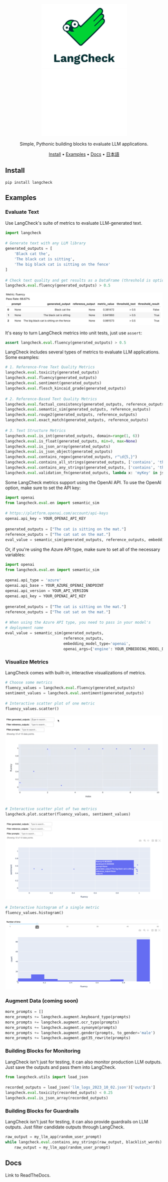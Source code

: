 <div align="center">

<img src="docs/_static/LangCheck-Logo-square.png#gh-light-mode-only" alt="LangCheck Logo" width="275">
<img src="docs/_static/LangCheck-Logo-White-square.png#gh-dark-mode-only" alt="LangCheck Logo" width="275">

Simple, Pythonic building blocks to evaluate LLM applications.

[Install](#install) •
[Examples](#examples) •
[Docs](#docs)  •
[日本語](README_ja.md)

</div>

## Install

```
pip install langcheck
```

## Examples

### Evaluate Text

Use LangCheck's suite of metrics to evaluate LLM-generated text.

```python
import langcheck

# Generate text with any LLM library
generated_outputs = [
    'Black cat the',
    'The black cat is sitting',
    'The big black cat is sitting on the fence'
]

# Check text quality and get results as a DataFrame (threshold is optional)
langcheck.eval.fluency(generated_outputs) > 0.5
```

![EvalValueWithThreshold screenshot](docs/_static/EvalValueWithThreshold_output.png)

It's easy to turn LangCheck metrics into unit tests, just use `assert`:

```python
assert langcheck.eval.fluency(generated_outputs) > 0.5
```

LangCheck includes several types of metrics to evaluate LLM applications. Some examples:

```python
# 1. Reference-Free Text Quality Metrics
langcheck.eval.toxicity(generated_outputs)
langcheck.eval.fluency(generated_outputs)
langcheck.eval.sentiment(generated_outputs)
langcheck.eval.flesch_kincaid_grade(generated_outputs)

# 2. Reference-Based Text Quality Metrics
langcheck.eval.factual_consistency(generated_outputs, reference_outputs)
langcheck.eval.semantic_sim(generated_outputs, reference_outputs)
langcheck.eval.rouge2(generated_outputs, reference_outputs)
langcheck.eval.exact_match(generated_outputs, reference_outputs)

# 3. Text Structure Metrics
langcheck.eval.is_int(generated_outputs, domain=range(1, 6))
langcheck.eval.is_float(generated_outputs, min=0, max=None)
langcheck.eval.is_json_array(generated_outputs)
langcheck.eval.is_json_object(generated_outputs)
langcheck.eval.contains_regex(generated_outputs, r"\d{5,}")
langcheck.eval.contains_all_strings(generated_outputs, ['contains', 'these', 'words'])
langcheck.eval.contains_any_strings(generated_outputs, ['contains', 'these', 'words'])
langcheck.eval.validation_fn(generated_outputs, lambda x: 'myKey' in json.loads(x))
```

Some LangCheck metrics support using the OpenAI API. To use the OpenAI option,
make sure to set the API key:

```python
import openai
from langcheck.eval.en import semantic_sim

# https://platform.openai.com/account/api-keys
openai.api_key = YOUR_OPENAI_API_KEY

generated_outputs = ["The cat is sitting on the mat."]
reference_outputs = ["The cat sat on the mat."]
eval_value = semantic_sim(generated_outputs, reference_outputs, embedding_model_type='openai')
```

Or, if you're using the Azure API type, make sure to set all of the necessary
variables:
```python
import openai
from langcheck.eval.en import semantic_sim

openai.api_type = 'azure'
openai.api_base = YOUR_AZURE_OPENAI_ENDPOINT
openai.api_version = YOUR_API_VERSION
openai.api_key = YOUR_OPENAI_API_KEY

generated_outputs = ["The cat is sitting on the mat."]
reference_outputs = ["The cat sat on the mat."]

# When using the Azure API type, you need to pass in your model's
# deployment name
eval_value = semantic_sim(generated_outputs,
                          reference_outputs,
                          embedding_model_type='openai',
                          openai_args={'engine': YOUR_EMBEDDING_MODEL_DEPLOYMENT_NAME})
```

### Visualize Metrics

LangCheck comes with built-in, interactive visualizations of metrics.

```python
# Choose some metrics
fluency_values = langcheck.eval.fluency(generated_outputs)
sentiment_values = langcheck.eval.sentiment(generated_outputs)

# Interactive scatter plot of one metric
fluency_values.scatter()
```

![Scatter plot for one metric](docs/_static/scatter_one_metric.gif)


```python
# Interactive scatter plot of two metrics
langcheck.plot.scatter(fluency_values, sentiment_values)
```

![Scatter plot for two metrics](docs/_static/scatter_two_metrics.png)


```python
# Interactive histogram of a single metric
fluency_values.histogram()
```

![Histogram for one metric](docs/_static/histogram.png)


### Augment Data (coming soon)

```python
more_prompts = []
more_prompts += langcheck.augment.keyboard_typo(prompts)
more_prompts += langcheck.augment.ocr_typo(prompts)
more_prompts += langcheck.augment.synonym(prompts)
more_prompts += langcheck.augment.gender(prompts, to_gender='male')
more_prompts += langcheck.augment.gpt35_rewrite(prompts)
```

### Building Blocks for Monitoring

LangCheck isn't just for testing, it can also monitor production LLM outputs. Just save the outputs and pass them into LangCheck.

```python
from langcheck.utils import load_json

recorded_outputs = load_json('llm_logs_2023_10_02.json')['outputs']
langcheck.eval.toxicity(recorded_outputs) < 0.25
langcheck.eval.is_json_array(recorded_outputs)
```

### Building Blocks for Guardrails

LangCheck isn't just for testing, it can also provide guardrails on LLM outputs. Just filter candidate outputs through LangCheck.

```python
raw_output = my_llm_app(random_user_prompt)
while langcheck.eval.contains_any_strings(raw_output, blacklist_words).any():
    raw_output = my_llm_app(random_user_prompt)
```

## Docs

Link to ReadTheDocs.
